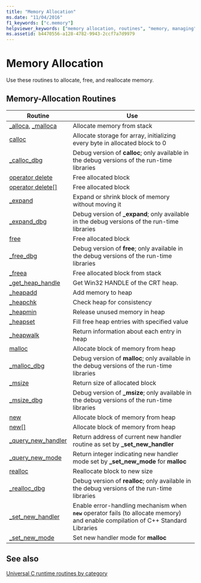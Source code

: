 ```yaml
---
title: "Memory Allocation"
ms.date: "11/04/2016"
f1_keywords: ["c.memory"]
helpviewer_keywords: ["memory allocation, routines", "memory, managing", "memory, allocation"]
ms.assetid: b4470556-a128-4782-9943-2ccf7a7d9979
---
```

# Memory Allocation

Use these routines to allocate, free, and reallocate memory.

## Memory-Allocation Routines

|Routine|Use|
|-------------|---------|
|[_alloca](../c-runtime-library/reference/alloca.md), [_malloca](../c-runtime-library/reference/malloca.md)|Allocate memory from stack|
|[calloc](../c-runtime-library/reference/calloc.md)|Allocate storage for array, initializing every byte in allocated block to 0|
|[_calloc_dbg](../c-runtime-library/reference/calloc-dbg.md)|Debug version of **calloc**; only available in the debug versions of the run-time libraries|
|[operator delete](../c-runtime-library/operator-delete-crt.md)|Free allocated block|
|[operator delete&#91;&#93;](../c-runtime-library/delete-operator-crt.md)|Free allocated block|
|[_expand](../c-runtime-library/reference/expand.md)|Expand or shrink block of memory without moving it|
|[_expand_dbg](../c-runtime-library/reference/expand-dbg.md)|Debug version of **_expand**; only available in the debug versions of the run-time libraries|
|[free](../c-runtime-library/reference/free.md)|Free allocated block|
|[_free_dbg](../c-runtime-library/reference/free-dbg.md)|Debug version of **free**; only available in the debug versions of the run-time libraries|
|[_freea](../c-runtime-library/reference/freea.md)|Free allocated block from stack|
|[_get_heap_handle](../c-runtime-library/reference/get-heap-handle.md)|Get Win32 HANDLE of the CRT heap.|
|[_heapadd](../c-runtime-library/heapadd.md)|Add memory to heap|
|[_heapchk](../c-runtime-library/reference/heapchk.md)|Check heap for consistency|
|[_heapmin](../c-runtime-library/reference/heapmin.md)|Release unused memory in heap|
|[_heapset](../c-runtime-library/heapset.md)|Fill free heap entries with specified value|
|[_heapwalk](../c-runtime-library/reference/heapwalk.md)|Return information about each entry in heap|
|[malloc](../c-runtime-library/reference/malloc.md)|Allocate block of memory from heap|
|[_malloc_dbg](../c-runtime-library/reference/malloc-dbg.md)|Debug version of **malloc**; only available in the debug versions of the run-time libraries|
|[_msize](../c-runtime-library/reference/msize.md)|Return size of allocated block|
|[_msize_dbg](../c-runtime-library/reference/msize-dbg.md)|Debug version of **_msize**; only available in the debug versions of the run-time libraries|
|[new](../c-runtime-library/operator-new-crt.md)|Allocate block of memory from heap|
|[new&#91;&#93;](../c-runtime-library/new-operator-crt.md)|Allocate block of memory from heap|
|[_query_new_handler](../c-runtime-library/reference/query-new-handler.md)|Return address of current new handler routine as set by **_set_new_handler**|
|[_query_new_mode](../c-runtime-library/reference/query-new-mode.md)|Return integer indicating new handler mode set by **_set_new_mode** for **malloc**|
|[realloc](../c-runtime-library/reference/realloc.md)|Reallocate block to new size|
|[_realloc_dbg](../c-runtime-library/reference/realloc-dbg.md)|Debug version of **realloc**; only available in the debug versions of the run-time libraries|
|[_set_new_handler](../c-runtime-library/reference/set-new-handler.md)|Enable error-handling mechanism when **`new`** operator fails (to allocate memory) and enable compilation of C++ Standard Libraries|
|[_set_new_mode](../c-runtime-library/reference/set-new-mode.md)|Set new handler mode for **malloc**|

## See also

[Universal C runtime routines by category](../c-runtime-library/run-time-routines-by-category.md)<br/>
